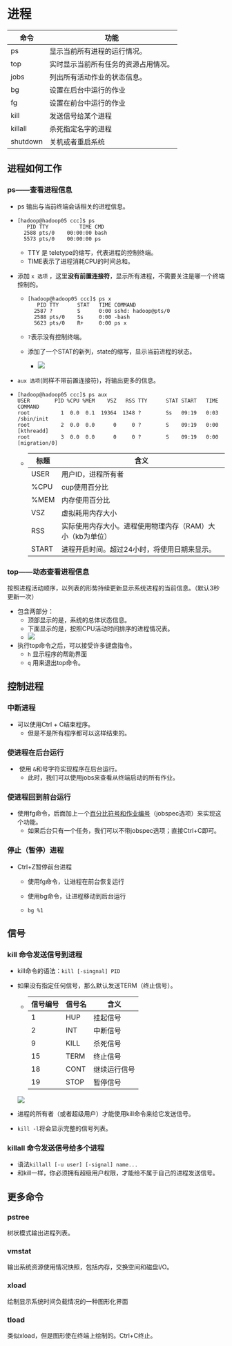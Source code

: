 # 进程

| 命令     | 功能                                 |
| -------- | ------------------------------------ |
| ps       | 显示当前所有进程的运行情况。         |
| top      | 实时显示当前所有任务的资源占用情况。 |
| jobs     | 列出所有活动作业的状态信息。         |
| bg       | 设置在后台中运行的作业               |
| fg       | 设置在前台中运行的作业               |
| kill     | 发送信号给某个进程                   |
| killall  | 杀死指定名字的进程                   |
| shutdown | 关机或者重启系统                     |

## 进程如何工作

### ps——查看进程信息

- ps 输出与当前终端会话相关的进程信息。

- ```shell
  [hadoop@hadoop05 ccc]$ ps
     PID TTY          TIME CMD
    2588 pts/0    00:00:00 bash
    5573 pts/0    00:00:00 ps
  ```

  - TTY 是 teletype的缩写，代表进程的控制终端。
  - TIME表示了进程消耗CPU的时间总和。

- 添加 `x 选项` ，这里**没有前置连接符**，显示所有进程，不需要关注是哪一个终端控制的。

  - ```shell
    [hadoop@hadoop05 ccc]$ ps x
       PID TTY      STAT   TIME COMMAND
      2587 ?        S      0:00 sshd: hadoop@pts/0
      2588 pts/0    Ss     0:00 -bash
      5623 pts/0    R+     0:00 ps x
    ```

  - `?`表示没有控制终端。

  - 添加了一个STAT的新列，state的缩写，显示当前进程的状态。

    - ![](../linux_png/进程状态.png)

- `aux 选项`(同样不带前置连接符)，将输出更多的信息。

- ```shell
  [hadoop@hadoop05 ccc]$ ps aux
  USER        PID %CPU %MEM    VSZ   RSS TTY      STAT START   TIME COMMAND
  root          1  0.0  0.1  19364  1348 ?        Ss   09:19   0:03 /sbin/init
  root          2  0.0  0.0      0     0 ?        S    09:19   0:00 [kthreadd]
  root          3  0.0  0.0      0     0 ?        S    09:19   0:00 [migration/0]
  ```

  - | 标题  | 含义                                                      |
    | ----- | --------------------------------------------------------- |
    | USER  | 用户ID，进程所有者                                        |
    | %CPU  | cup使用百分比                                             |
    | %MEM  | 内存使用百分比                                            |
    | VSZ   | 虚拟耗用内存大小                                          |
    | RSS   | 实际使用内存大小。进程使用物理内存（RAM）大小（kb为单位） |
    | START | 进程开启时间。超过24小时，将使用日期来显示。              |

### top——动态查看进程信息

​	按照进程活动顺序，以列表的形势持续更新显示系统进程的当前信息。（默认3秒更新一次）

- 包含两部分：
  - 顶部显示的是，系统的总体状态信息。
  - 下面显示的是，按照CPU活动时间排序的进程情况表。
  - ![](../linux_png/top命令信息.png)
- 执行top命令之后，可以接受许多键盘指令。
  - `h` 显示程序的帮助界面
  - `q` 用来退出top命令。

## 控制进程



### 中断进程

- 可以使用Ctrl + C结束程序。
  - 但是不是所有程序都可以这样结束的。

### 使进程在后台运行

- ​	使用 `&`和号字符实现程序在后台运行。
  - 此时，我们可以使用jobs来查看从终端启动的所有作业。

### 使进程回到前台运行

- 使用fg命令，后面加上一个<u>百分比符号和作业编号</u>（jobspec选项）来实现这个功能。
  - 如果后台只有一个任务，我们可以不带jobspec选项；直接Ctrl+C即可。

### 停止（暂停）进程

- Ctrl+Z暂停前台进程

  - 使用fg命令，让进程在前台恢复运行

  - 使用bg命令，让进程移动到后台运行

  - ```shell
    bg %1
    ```

## 信号



### kill 命令发送信号到进程

- kill命令的语法：`kill [-singnal] PID`

- 如果没有指定任何信号，那么默认发送TERM（终止信号）。

  - | 信号编号 | 信号名 | 含义         |
    | -------- | ------ | ------------ |
    | 1        | HUP    | 挂起信号     |
    | 2        | INT    | 中断信号     |
    | 9        | KILL   | 杀死信号     |
    | 15       | TERM   | 终止信号     |
    | 18       | CONT   | 继续运行信号 |
    | 19       | STOP   | 暂停信号     |

  ![](../linux_png/信号.png)

- 进程的所有者（或者超级用户）才能使用kill命令来给它发送信号。

- `kill -l`将会显示完整的信号列表。

### killall 命令发送信号给多个进程

- 语法`killall [-u user] [-signal] name...`
- 和kill一样，你必须拥有超级用户权限，才能给不属于自己的进程发送信号。

## 更多命令

### pstree

树状模式输出进程列表。

### vmstat

输出系统资源使用情况快照，包括内存，交换空间和磁盘I/O。

### xload

绘制显示系统时间负载情况的一种图形化界面

### tload

类似xload，但是图形使在终端上绘制的。Ctrl+C终止。